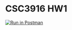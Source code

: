 # CSC3916 HW1

[![Run in Postman](https://run.pstmn.io/button.svg)](https://app.getpostman.com/run-collection/008136c85360466bf459?action=collection%2Fimport)